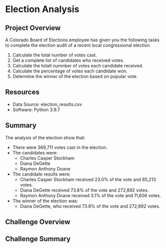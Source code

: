 # Election Analysis

## Project Overview
A Colorado Board of Elections employee has given you the following tasks to complete the election audit of a recent local congressional election.

1. Calculate the total number of votes cast.
2. Get a complete list of candidates  who received votes.
3. Calculate the totatl numnber of votes each candidate received.
4. Calculate the percentage of votes each candidate won.
5. Determine the winner of the election based on popular vote.

## Resources
- Data Source: election_results.csv
- Software: Python 3.9.7

## Summary
The analysis of the election show that:
- There were 369,711 votes cast in the election.
- The candidates were:
  -   Charles Casper Stockham
  -   Diana DeGette
  -   Raymon Anthony Doane
- The candidate results were:
  -   Charles Casper Stockham received 23.0% of the vote and 85,213 votes.
  -   Diana DeGette received 73.8% of the vote and 272,892 votes.
  -   Raymon Anthony Doane received 3.1% of the vote and 11,606 votes.  
- The winner of the election was:
  -   Diana DeGette, who received 73.8% of the vote and 272,892 votes.     

## Challenge Overview

## Challenge Summary
